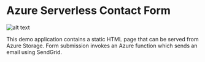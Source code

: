 # Azure Serverless Contact Form

![alt text](https://user-images.githubusercontent.com/5126491/49945031-1597d400-fea9-11e8-9f37-30039729ccc0.png "README Image")

This demo application contains a static HTML page that can be served from Azure Storage. Form submission invokes an Azure function which sends an email using SendGrid.

